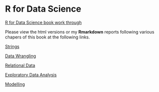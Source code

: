 # R for Data Science 

[R for Data Science book work through](https://r4ds.had.co.nz/)

Please view the html versions or my **Rmarkdown** reports following various
chapers of this book at the following links. 

[Strings](http://htmlpreview.github.io/?https://github.com/jakesauter/r4ds/tree/master/R/strings.html)

[Data Wrangling](http://htmlpreview.github.io/?https://github.com/jakesauter/r4ds/tree/master/R/wrangle.html)

[Relational Data](http://htmlpreview.github.io/?https://github.com/jakesauter/r4ds/tree/master/R/relational_data.html)

[Exploratory Data Analysis](http://htmlpreview.github.io/?https://github.com/jakesauter/r4ds/tree/master/R/EDA.html)

[Modelling](http://htmlpreview.github.io/?https://github.com/jakesauter/r4ds/tree/master/R/modelling.html)




